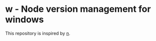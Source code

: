 # w - Node version management for windows

This repository is inspired by [n](https://github.com/tj/n).
